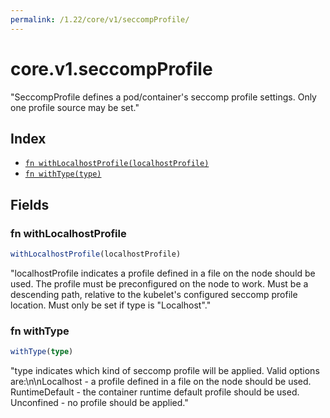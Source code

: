 ```yaml
---
permalink: /1.22/core/v1/seccompProfile/
---
```


# core.v1.seccompProfile

"SeccompProfile defines a pod/container's seccomp profile settings. Only one profile source may be set."

## Index

* [`fn withLocalhostProfile(localhostProfile)`](#fn-withlocalhostprofile)
* [`fn withType(type)`](#fn-withtype)

## Fields

### fn withLocalhostProfile

```ts
withLocalhostProfile(localhostProfile)
```

"localhostProfile indicates a profile defined in a file on the node should be used. The profile must be preconfigured on the node to work. Must be a descending path, relative to the kubelet's configured seccomp profile location. Must only be set if type is \"Localhost\"."

### fn withType

```ts
withType(type)
```

"type indicates which kind of seccomp profile will be applied. Valid options are:\n\nLocalhost - a profile defined in a file on the node should be used. RuntimeDefault - the container runtime default profile should be used. Unconfined - no profile should be applied."